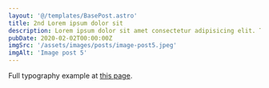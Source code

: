 ```yaml
---
layout: '@/templates/BasePost.astro'
title: 2nd Lorem ipsum dolor sit
description: Lorem ipsum dolor sit amet consectetur adipisicing elit. Tenetur vero esse non molestias eos excepturi.
pubDate: 2020-02-02T00:00:00Z
imgSrc: '/assets/images/posts/image-post5.jpeg'
imgAlt: 'Image post 5'
---
```


Full typography example at [this page](../sixth-post/).
